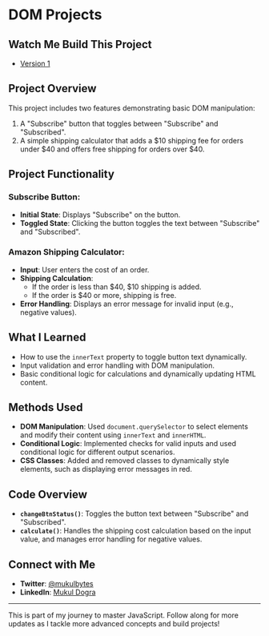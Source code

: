 # DOM Projects

## Watch Me Build This Project

- [Version 1](https://youtu.be/VHhLJw6MSJs?feature=shared)
## Project Overview

This project includes two features demonstrating basic DOM manipulation:

1. A "Subscribe" button that toggles between "Subscribe" and "Subscribed".
2. A simple shipping calculator that adds a $10 shipping fee for orders under $40 and offers free shipping for orders over $40.

## Project Functionality

### Subscribe Button:

- **Initial State**: Displays "Subscribe" on the button.
- **Toggled State**: Clicking the button toggles the text between "Subscribe" and "Subscribed".

### Amazon Shipping Calculator:

- **Input**: User enters the cost of an order.
- **Shipping Calculation**:
  - If the order is less than $40, $10 shipping is added.
  - If the order is $40 or more, shipping is free.
- **Error Handling**: Displays an error message for invalid input (e.g., negative values).

## What I Learned

- How to use the `innerText` property to toggle button text dynamically.
- Input validation and error handling with DOM manipulation.
- Basic conditional logic for calculations and dynamically updating HTML content.

## Methods Used

- **DOM Manipulation**: Used `document.querySelector` to select elements and modify their content using `innerText` and `innerHTML`.
- **Conditional Logic**: Implemented checks for valid inputs and used conditional logic for different output scenarios.
- **CSS Classes**: Added and removed classes to dynamically style elements, such as displaying error messages in red.

## Code Overview

- **`changeBtnStatus()`**: Toggles the button text between "Subscribe" and "Subscribed".
- **`calculate()`**: Handles the shipping cost calculation based on the input value, and manages error handling for negative values.

## Connect with Me

- **Twitter**: [@mukulbytes](https://x.com/mukulbytes)
- **LinkedIn**: [Mukul Dogra](https://linkedin.com/in/mukul-dogra)

---

This is part of my journey to master JavaScript. Follow along for more updates as I tackle more advanced concepts and build projects!
